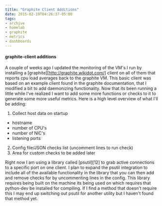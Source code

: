 ```yaml
---
title: "Graphite Client Additions"
date: 2015-02-19T04:26:37-05:00
tags:
- archive
- homelab
- graphite
- metrics
- dashboards
---
```


#### graphite-client additions

A couple of weeks ago I updated the monitoring of the VM's I run by installing
a [graphite][http://graphite.wikidot.com/] client on all of them that reports
cpu load averages back to the graphite VM. This basic client was based on an
example client found in the graphite documentation, that I modified a bit to
add daemonizing functionality. Now that its been running a little while I've
 realized I want to add some more functions or checks to it to generate some
  more useful metrics. Here is a high level overview of what I'll be adding:

1. Collect host data on startup
 * hostname
 * number of CPU's
 * number of NIC's
 * listening ports
2. Config file/JSON checks list (uncomment lines to run check)
3. Area for custom checks to be added later

Right now I am using a library called [psutil][12] to grab active connections to
a specific port on one client. I plan to expand the psutil integration to
include all of the available functionality in the library that you can then add
and remove checks for by uncommenting lines in the config. This library requires
being built on the machine its being used on which requires that python-dev be
installed for compiling. If I find a method that doesn't require this I may
end up switching out psutil for another utility but I haven't found that method
yet.
